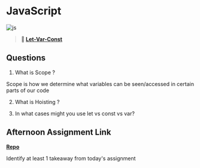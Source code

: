 # JavaScript

![js](https://bcw.blob.core.windows.net/public/img/courses/js.gif)

> **📖 [Let-Var-Const](https://codeworksacademy.com/fs-student-guide/resources/wk2/01-Let-Var-Const)**

## Questions

1. What is Scope ?

 Scope is how we determine what variables can be seen/accessed in certain parts of our code

2. What is Hoisting ?

3. In what cases might you use let vs const vs var?

## Afternoon Assignment Link

**[Repo](https://github.com/TobyComon/<ASSIGNMENT_REPO>)**

Identify at least 1 takeaway from today's assignment
